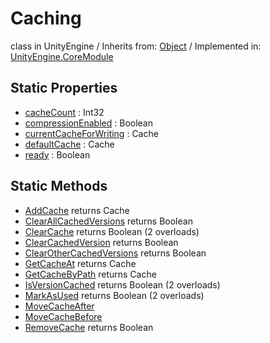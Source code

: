 # Caching
class in UnityEngine
 / Inherits from: <a href="https://docs.unity3d.com/6000.2/Documentation/ScriptReference/Object.html">Object</a> / Implemented in: <a href="https://docs.unity3d.com/6000.2/Documentation/ScriptReference/UnityEngine.CoreModule.html">UnityEngine.CoreModule</a>

## Static Properties
- <a href="https://docs.unity3d.com/6000.2/Documentation/ScriptReference/Caching-cacheCount.html">cacheCount</a> : Int32
- <a href="https://docs.unity3d.com/6000.2/Documentation/ScriptReference/Caching-compressionEnabled.html">compressionEnabled</a> : Boolean
- <a href="https://docs.unity3d.com/6000.2/Documentation/ScriptReference/Caching-currentCacheForWriting.html">currentCacheForWriting</a> : Cache
- <a href="https://docs.unity3d.com/6000.2/Documentation/ScriptReference/Caching-defaultCache.html">defaultCache</a> : Cache
- <a href="https://docs.unity3d.com/6000.2/Documentation/ScriptReference/Caching-ready.html">ready</a> : Boolean

## Static Methods
- <a href="https://docs.unity3d.com/6000.2/Documentation/ScriptReference/Caching.AddCache.html">AddCache</a> returns Cache
- <a href="https://docs.unity3d.com/6000.2/Documentation/ScriptReference/Caching.ClearAllCachedVersions.html">ClearAllCachedVersions</a> returns Boolean
- <a href="https://docs.unity3d.com/6000.2/Documentation/ScriptReference/Caching.ClearCache.html">ClearCache</a> returns Boolean (2 overloads)
- <a href="https://docs.unity3d.com/6000.2/Documentation/ScriptReference/Caching.ClearCachedVersion.html">ClearCachedVersion</a> returns Boolean
- <a href="https://docs.unity3d.com/6000.2/Documentation/ScriptReference/Caching.ClearOtherCachedVersions.html">ClearOtherCachedVersions</a> returns Boolean
- <a href="https://docs.unity3d.com/6000.2/Documentation/ScriptReference/Caching.GetCacheAt.html">GetCacheAt</a> returns Cache
- <a href="https://docs.unity3d.com/6000.2/Documentation/ScriptReference/Caching.GetCacheByPath.html">GetCacheByPath</a> returns Cache
- <a href="https://docs.unity3d.com/6000.2/Documentation/ScriptReference/Caching.IsVersionCached.html">IsVersionCached</a> returns Boolean (2 overloads)
- <a href="https://docs.unity3d.com/6000.2/Documentation/ScriptReference/Caching.MarkAsUsed.html">MarkAsUsed</a> returns Boolean (2 overloads)
- <a href="https://docs.unity3d.com/6000.2/Documentation/ScriptReference/Caching.MoveCacheAfter.html">MoveCacheAfter</a>
- <a href="https://docs.unity3d.com/6000.2/Documentation/ScriptReference/Caching.MoveCacheBefore.html">MoveCacheBefore</a>
- <a href="https://docs.unity3d.com/6000.2/Documentation/ScriptReference/Caching.RemoveCache.html">RemoveCache</a> returns Boolean
